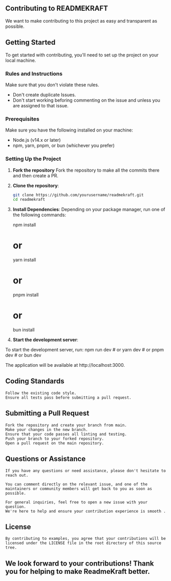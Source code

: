 ## Contributing to READMEKRAFT

We want to make contributing to this project as easy and transparent as possible.

## Getting Started

To get started with contributing, you'll need to set up the project on your local machine.

### Rules and Instructions
Make sure that you don't violate these rules.
- Don't create duplicate Issues.
- Don't start working beforing commenting on the issue and unless you are assigned to that issue.

### Prerequisites

Make sure you have the following installed on your machine:

- Node.js (v14.x or later)
- npm, yarn, pnpm, or bun (whichever you prefer)

### Setting Up the Project

1. **Fork the repository**
Fork the repository to make all the commits there and then create a PR.

3. **Clone the repository**:

   ```bash
   git clone https://github.com/yourusername/readmekraft.git
   cd readmekraft

4. **Install Dependencies**:
Depending on your package manager, run one of the following commands:

    npm install
    # or
    yarn install
    # or
    pnpm install
    # or
    bun install

5. **Start the development server**:

To start the development server, run:
    npm run dev
    # or
    yarn dev
    # or
    pnpm dev
    # or
    bun dev

The application will be available at http://localhost:3000.


## Coding Standards ##
    Follow the existing code style.    
    Ensure all tests pass before submitting a pull request.

## Submitting a Pull Request ##
    Fork the repository and create your branch from main.
    Make your changes in the new branch.
    Ensure that your code passes all linting and testing.
    Push your branch to your forked repository.
    Open a pull request on the main repository.

## Questions or Assistance

    If you have any questions or need assistance, please don't hesitate to reach out. 
    
    You can comment directly on the relevant issue, and one of the maintainers or community members will get back to you as soon as possible.

    For general inquiries, feel free to open a new issue with your question. 
    We're here to help and ensure your contribution experience is smooth .


## License ##
    By contributing to examples, you agree that your contributions will be licensed under the LICENSE file in the root directory of this source tree.

## We look forward to your contributions! Thank you for helping to make ReadmeKraft better. ##
